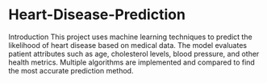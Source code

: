 # Heart-Disease-Prediction
Introduction This project uses machine learning techniques to predict the likelihood of heart disease based on medical data. The model evaluates patient attributes such as age, cholesterol levels, blood pressure, and other health metrics. Multiple algorithms are implemented and compared to find the most accurate prediction method.
